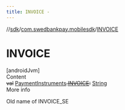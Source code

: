 ```yaml
---
title: INVOICE -
---
```

//[sdk](../../index)/[com.swedbankpay.mobilesdk](index)/[INVOICE](-i-n-v-o-i-c-e)



# INVOICE  
[androidJvm]  
Content  
~~val~~ [PaymentInstruments](-payment-instruments/index)~~.~~[~~INVOICE~~](-i-n-v-o-i-c-e)~~:~~ [String](https://kotlinlang.org/api/latest/jvm/stdlib/kotlin/-string/index.html)  
More info  


Old name of INVOICE_SE

  



